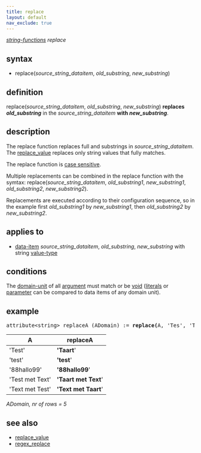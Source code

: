 ```yaml
---
title: replace
layout: default
nav_exclude: true
---
```

*[string-functions](string-functions) replace*

## syntax

- replace(*source_string_dataitem*, *old_substring*, *new_substring*)

## definition

replace(*source_string_dataitem*, *old_substring*, *new_substring*) **replaces *old_substring*** in the *source_string_dataitem* **with *new_substring***.

## description

The replace function replaces full and substrings in *source_string_dataitem*. The [replace_value](replace_value) replaces only string values that fully matches.

The replace function is [case sensitive](https://en.wikipedia.org/wiki/Case_sensitivity).

Multiple replacements can be combined in the replace function with the symtax: replace(*source_string_dataitem*, *old_substring1*, *new_substring1*, *old_substring2*, *new_substring2*).

Replacements are executed according to their configuration sequence, so in the example first *old_substring1* by *new_substring1*, then *old_substring2* by *new_substring2*.

## applies to

- [data-item](data-item) *source_string_dataitem*, *old_substring*, *new_substring* with string [value-type](value-type)

## conditions

The [domain-unit](domain-unit) of all [argument](argument) must match or be [void](void) ([literals](https://en.wikipedia.org/wiki/Literal_(computer_programming)) or [parameter](parameter) can be compared to data items of any domain unit).

## example

<pre>
attribute&lt;string&gt; replaceA (ADomain) := <B>replace(</B>A, 'Tes', 'Taar'<B>)</B>;
</pre>

| A               |  **replaceA**        |
|-----------------|----------------------|
| 'Test'          | **'Taart**'          |
| 'test'          | **'test**'           |
| '88hallo99'     | **'88hallo99**'      |
| 'Test met Text' | **'Taart met Text**' |
| 'Text met Test' | **'Text met Taart**' |

*ADomain, nr of rows = 5*

## see also

- [replace_value](replace_value)
- [regex_replace](regex_replace)